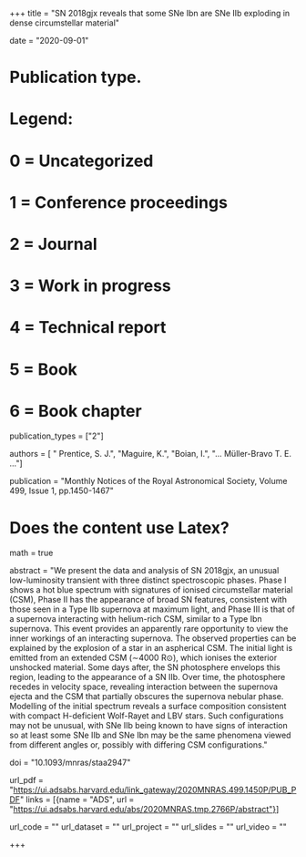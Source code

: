 +++
title = "SN 2018gjx reveals that some SNe Ibn are SNe IIb exploding in dense circumstellar material"

date = "2020-09-01"

# Publication type.
# Legend:
# 0 = Uncategorized
# 1 = Conference proceedings
# 2 = Journal
# 3 = Work in progress
# 4 = Technical report
# 5 = Book
# 6 = Book chapter
publication_types = ["2"]

authors = [ " Prentice, S. J.", "Maguire, K.", "Boian, I.", "... Müller-Bravo T. E. ..."]

publication = "Monthly Notices of the Royal Astronomical Society, Volume 499, Issue 1, pp.1450-1467"

# Does the content use Latex?
math = true

abstract = "We present the data and analysis of SN 2018gjx, an unusual low-luminosity transient with three distinct spectroscopic phases. Phase I shows a hot blue spectrum with signatures of ionised circumstellar material (CSM), Phase II has the appearance of broad SN features, consistent with those seen in a Type IIb supernova at maximum light, and Phase III is that of a supernova interacting with helium-rich CSM, similar to a Type Ibn supernova. This event provides an apparently rare opportunity to view the inner workings of an interacting supernova. The observed properties can be explained by the explosion of a star in an aspherical CSM. The initial light is emitted from an extended CSM (∼4000 R⊙), which ionises the exterior unshocked material. Some days after, the SN photosphere envelops this region, leading to the appearance of a SN IIb. Over time, the photosphere recedes in velocity space, revealing interaction between the supernova ejecta and the CSM that partially obscures the supernova nebular phase. Modelling of the initial spectrum reveals a surface composition consistent with compact H-deficient Wolf-Rayet and LBV stars. Such configurations may not be unusual, with SNe IIb being known to have signs of interaction so at least some SNe IIb and SNe Ibn may be the same phenomena viewed from different angles or, possibly with differing CSM configurations."

doi = "10.1093/mnras/staa2947"

url_pdf = "https://ui.adsabs.harvard.edu/link_gateway/2020MNRAS.499.1450P/PUB_PDF"
links = [{name = "ADS", url = "https://ui.adsabs.harvard.edu/abs/2020MNRAS.tmp.2766P/abstract"}]

url_code = ""
url_dataset = ""
url_project = ""
url_slides = ""
url_video = ""

+++


